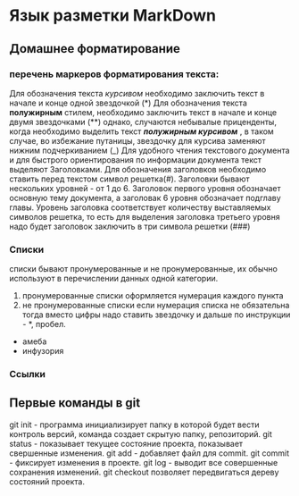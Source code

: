 # Язык разметки MarkDown
## Домашнее форматирование

### перечень маркеров форматирования текста: 
Для  обозначения текста *курсивом* необходимо заключить текст в начале и конце одной звездочкой (*)
Для обозначения текста **полужирным** стилем, необходимо заключить текст в начале и конце двумя звездочками (**) 
однако, случаются небывалые приценденты, когда необходимо выделить текст **_полужирным курсивом_** , в таком случае, во избежание путаницы, звездочку для курсива заменяют нижним подчеркиванием (_) 
Для удобного чтения текстового документа и для быстрого ориентирования по информации документа текст выделяют Заголовками. Для обозначения заголовков необходимо ставить перед текстом  символ решетка(#). Заголовки бывают нескольких уровней - от 1 до 6. Заголовок первого уровня обозначает основную тему документа, а заголовак 6 уровня обозначает подглаву главы. Уровень заголовка соответствует количеству выставляемых символов решетка, то есть для выделения заголовка третьего уровня надо будет заголовок заключить в три символа решетки (###)


### Списки
 списки бывают пронумерованные и не пронумерованные, их обычно используют в перечислении данных одной категории. 
 1. пронумерованные списки
 оформляется нумерация каждого пункта
 2. не пронумерованные списки
 если нумерация списка не обязательна тогда вместо цифры надо ставить звездочку и дальше по инструкции - *, пробел.
 * амеба 
 * инфузория  

### Ссылки


## Первые команды в git

git init - программа инициализирует папку в которой будет вести контроль версий, команда создает скрытую папку, репозиторий.
git status - показывает текущее состояние проекта, показывает свершенные изменения.
git add - добавляет файл для commit.
git commit  - фиксирует изменения в проекте.
git log - выводит все совершенные сохранения изменений.
git checkout позволяет передвигаться дереву состояний проекта.

